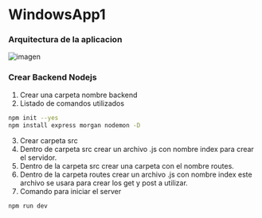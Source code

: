 # WindowsApp1

### Arquitectura de la aplicacion
![imagen](https://github.com/libnipineda/TestAnalisis/assets/30066670/457e34fa-b990-4dd9-85a6-deb28ff41392)

### Crear Backend Nodejs
1. Crear una carpeta nombre backend
2. Listado de comandos utilizados

``` bash
npm init --yes
npm install express morgan nodemon -D
```

3. Crear carpeta src
4. Dentro de carpeta src crear un archivo .js con nombre index para crear el servidor.
5. Dentro de la carpeta src crear una carpeta con el nombre routes.
6. Dentro de la carpeta routes crear un archivo .js con nombre index este archivo se usara para crear los get y post a utilizar.
7. Comando para iniciar el server

```bash
npm run dev
```
